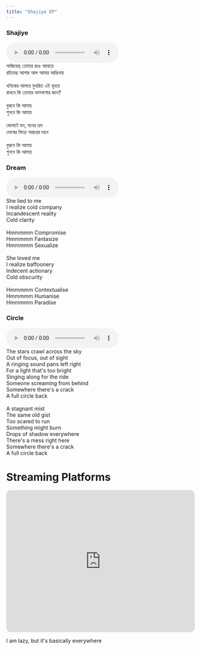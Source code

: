 ```yaml
---
title: "Shajiye EP"
---
```


### Shajiye
<audio controls>
  <source src="audio/shajiye.wav" type="audio/mpeg">
  Your browser does not support the audio element.
</audio>
<br>
সাজিয়েছ তোমার রঙে আমায়ে<br>
রচিয়েছ আশার আল আমার আঙিনায়<br>
<br>
খনিকের আলয়ে মুখরিত এই হৃদয়ে<br>
রাখবে কি তোমার ভালবাশার কনে?<br>
<br>
বুঝবে কি আমায়<br>
শুনবে কি আমায়<br>
<br>
ঘোলাটে মন, মনের ভ্রম<br>
দোষের ভিড়ে অন্তরের দহন<br> 
<br>
বুঝবে কি আমায়<br>
শুনবে কি আমায়<br>

### Dream
<audio controls>
  <source src="audio/dreams.wav" type="audio/mpeg">
  Your browser does not support the audio element.
</audio>
<br>
She lied to me<br>
I realize cold company<br>
Incandescent reality<br>
Cold clarity<br>
<br>
Hmmmmm Compromise<br>
Hmmmmm Fantasize<br>
Hmmmmm Sexualize<br>
<br>
She loved me<br>
I realize baffoonery<br>
Indecent actionary<br>
Cold obscurity<br>
<br>
Hmmmmm Contextualise<br>
Hmmmmm Humanise<br>
Hmmmmm Paradise<br>

### Circle
<audio controls>
  <source src="audio/the_stars.wav" type="audio/mpeg">
  Your browser does not support the audio element.
</audio>
<br>
The stars crawl across the sky<br>
Out of focus, out of sight<br>
A ringing sound pans left right<br>
For a light that's too bright<br>
Singing along for the ride<br>
Someone screaming from behind<br>
Somewhere there's a crack<br>
A full circle back<br>
<br>
A stagnant mist<br>
The same old gist<br>
Too scared to run<br>
Something might burn<br>
Drops of shadow everywhere<br>
There's a mess right here<br>
Somewhere there's a crack<br>
A full circle back<br>

# Streaming Platforms
<iframe style="border-radius:12px" src="https://open.spotify.com/embed/album/45Mn0avuJ1nTxJxqkDclU4?utm_source=generator&theme=0" width="100%" height="380" frameBorder="0" allowfullscreen="" allow="autoplay; clipboard-write; encrypted-media; fullscreen; picture-in-picture"></iframe>

I am lazy, but it's basically everywhere